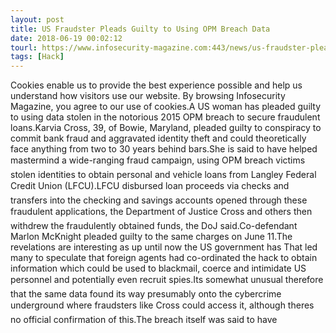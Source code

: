 ```yaml
---
layout: post
title: US Fraudster Pleads Guilty to Using OPM Breach Data
date: 2018-06-19 00:02:12
tourl: https://www.infosecurity-magazine.com:443/news/us-fraudster-pleads-guilty-using/
tags: [Hack]
---
```

Cookies enable us to provide the best experience possible and help us understand how visitors use our website. By browsing Infosecurity Magazine, you agree to our use of cookies.A US woman has pleaded guilty to using data stolen in the notorious 2015 OPM breach to secure fraudulent loans.Karvia Cross, 39, of Bowie, Maryland, pleaded guilty to conspiracy to commit bank fraud and aggravated identity theft and could theoretically face anything from two to 30 years behind bars.She is said to have helped mastermind a wide-ranging fraud campaign, using OPM breach victims stolen identities to obtain personal and vehicle loans from Langley Federal Credit Union (LFCU).LFCU disbursed loan proceeds via checks and transfers into the checking and savings accounts opened through these fraudulent applications, the Department of Justice Cross and others then withdrew the fraudulently obtained funds, the DoJ said.Co-defendant Marlon McKnight pleaded guilty to the same charges on June 11.The revelations are interesting as up until now the US government has That led many to speculate that foreign agents had co-ordinated the hack to obtain information which could be used to blackmail, coerce and intimidate US personnel and potentially even recruit spies.Its somewhat unusual therefore that the same data found its way presumably onto the cybercrime underground where fraudsters like Cross could access it, although theres no official confirmation of this.The breach itself was said to have 